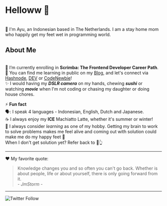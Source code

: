 # Helloww 👋

<br>:raising_hand: I'm Ayu, an Indonesian based in The Netherlands. I am a stay home mom who happily get my feet wet in programming world.

## About Me
<br>🌱 I’m currently enrolling in **Scrimba: The Frontend Developer Career Path**.
<br> 📝 You can find me learning in public on my [Blog](https://adiati.com/), and let's connect via [Hashnode](https://hashnode.com/@ayuadiati), [DEV](https://dev.to/adiatiayu) or [CodeNewbie](https://community.codenewbie.org/adiatiayu)!
<br>:sparkles: I would having my ***DSLR camera*** on my hands, chewing ***sushi*** or watching ***movie*** when I'm not coding or chasing my daughter or doing house chores.

⚡ **Fun fact**
<br>🗣: I speak 4 languages - Indonesian, English, Dutch and Japanese.
<br>☕ I always enjoy my **ICE** Machiatto Latte, whether it's summer or winter!
<br>:sparkling_heart: I always consider *learning* as one of my hobby. Getting my brain to work to solve problems makes me feel alive and coming out with solution could make me do my happy feet :penguin:
<br>When I don't get solution yet? Refer back to :green_heart::point_up_2:

***
❤ My favorite quote:
> Knowledge changes you and so often you can't go back.
> Whether is about people, life or about yourself, there is only going forward from it.
<br><em>- JmStorm -</em>

---
![Twitter Follow](https://img.shields.io/twitter/follow/AdiatiAyu?color=%23FF7308&label=Let%27s%20connect%20on%20Twitter%21%20&style=for-the-badge)


